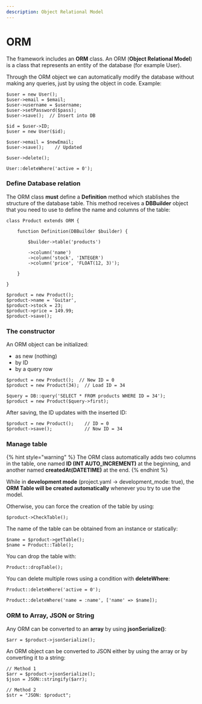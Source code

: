 ```yaml
---
description: Object Relational Model
---
```


# ORM

The framework includes an **ORM** class. An ORM (**Object Relational Model**) is a class that represents an entity of the database (for example User).

Through the ORM object we can automatically modify the database without making any queries, just by using the object in code. Example:

```
$user = new User();
$user->email = $email;
$user->username = $username;
$user->setPassword($pass);
$user->save();  // Insert into DB

$id = $user->ID;
$user = new User($id);

$user->email = $newEmail;
$user->save();    // Updated

$user->delete();

User::deleteWhere('active = 0');
```



### Define Database relation

The ORM class **must** define a **Definition** method which stablishes the structure of the database table. This method receives a **DBBuilder** object that you need to use to define the name and columns of the table:

```
class Product extends ORM {

    function Definition(DBBuilder $builder) {
        
        $builder->table('products')
        
        ->column('name')
        ->column('stock', 'INTEGER')
        ->column('price', 'FLOAT(12, 3)');
    
    }

}

$product = new Product();
$product->name = 'Guitar',
$product->stock = 23;
$product->price = 149.99;
$product->save();
```

### The constructor

An ORM object can be initialized:

* as new (nothing)
* by ID
* by a query row

```
$product = new Product();  // New ID = 0
$product = new Product(34);  // Load ID = 34

$query = DB::query('SELECT * FROM products WHERE ID = 34');
$product = new Product($query->first);
```

After saving, the ID updates with the inserted ID:

```
$product = new Product();    // ID = 0
$product->save();            // Now ID = 34
```

### Manage table

{% hint style="warning" %}
The ORM class automatically adds two columns in the table, one named **ID (INT AUTO\_INCREMENT)** at the beginning, and another named **createdAt(DATETIME)** at the end.
{% endhint %}

While in **development mode** (project.yaml -> development\_mode: true), the **ORM Table will be created automatically** whenever you try to use the model.

Otherwise, you can force the creation of the table by using:

```
$product->CheckTable();
```

The name of the table can be obtained from an instance or statically:

```
$name = $product->getTable();
$name = Product::Table();
```

You can drop the table with:

```
Product::dropTable();
```

You can delete multiple rows using a condition with **deleteWhere**:

```
Product::deleteWhere('active = 0');

Product::deleteWhere('name = :name', ['name' => $name]);
```

### ORM to Array, JSON or String

Any ORM can be converted to an **array** by using **jsonSerialize()**:

```
$arr = $product->jsonSerialize();
```

An ORM object can be converted to JSON either by using the array or by converting it to a string:

```
// Method 1
$arr = $product->jsonSerialize();
$json = JSON::stringify($arr);

// Method 2
$str = "JSON: $product";
```
